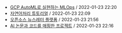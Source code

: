- [GCP AutoML로 실현하는 MLOps](https://github.com/codingpot/newsletter_awesome_articles/blob/main/archive/1/2022-01-23+gcp-automl-mlops.yaml) / 2022-01-23 22:20
- [자연어처리 튜토리얼](https://github.com/codingpot/newsletter_awesome_articles/blob/main/archive/1/2022-01-23+nlp-tutorial-repo.yaml) / 2022-01-23 22:09
- [오픈소스 뉴스레터 플랫폼](https://github.com/codingpot/newsletter_awesome_articles/blob/main/archive/1/2022-01-23+opensource-newsletter-platform.yaml) / 2022-01-23 21:56
- [AI 논문과 코드를 매핑한 프로젝트](https://github.com/codingpot/newsletter_awesome_articles/blob/main/archive/1/2022-01-23+paper-code-mapping.yaml) / 2022-01-23 22:16
